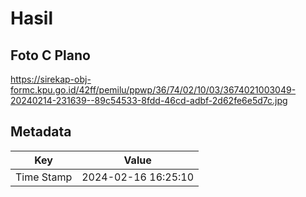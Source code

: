 # Hasil

## Foto C Plano

https://sirekap-obj-formc.kpu.go.id/42ff/pemilu/ppwp/36/74/02/10/03/3674021003049-20240214-231639--89c54533-8fdd-46cd-adbf-2d62fe6e5d7c.jpg


## Metadata

| Key        | Value               |
| ---------- | ------------------- |
| Time Stamp | 2024-02-16 16:25:10 |



